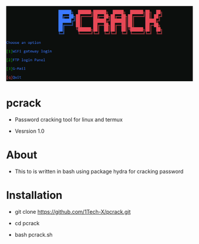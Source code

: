 <img src="https://github.com/1Tech-X/pcrack/blob/master/Screenshot%20(193).png">

# pcrack
- Password cracking tool for linux and termux

- Vesrsion 1.0

# About 

- This to is written in bash using package hydra for cracking password

# Installation

- git clone https://github.com/1Tech-X/pcrack.git

- cd pcrack

- bash pcrack.sh
